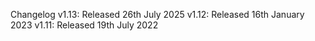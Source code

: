 Changelog
v1.13: Released 26th July 2025
v1.12: Released 16th January 2023
v1.11: Released 19th July 2022
